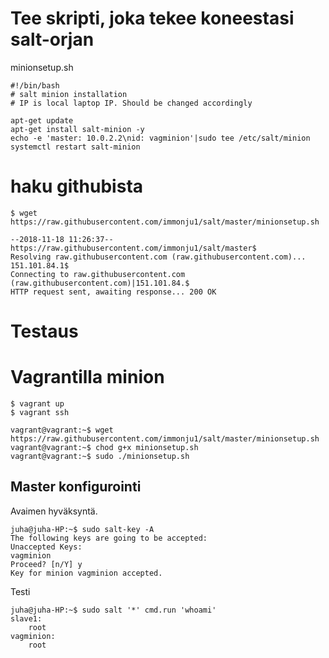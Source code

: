# Tee skripti, joka tekee koneestasi salt-orjan

minionsetup.sh

```
#!/bin/bash
# salt minion installation
# IP is local laptop IP. Should be changed accordingly

apt-get update
apt-get install salt-minion -y 
echo -e 'master: 10.0.2.2\nid: vagminion'|sudo tee /etc/salt/minion
systemctl restart salt-minion
```

# haku githubista

```
$ wget https://raw.githubusercontent.com/immonju1/salt/master/minionsetup.sh

--2018-11-18 11:26:37--  https://raw.githubusercontent.com/immonju1/salt/master$
Resolving raw.githubusercontent.com (raw.githubusercontent.com)... 151.101.84.1$
Connecting to raw.githubusercontent.com (raw.githubusercontent.com)|151.101.84.$
HTTP request sent, awaiting response... 200 OK
```

# Testaus 
# Vagrantilla minion
```
$ vagrant up
$ vagrant ssh
```

```
vagrant@vagrant:~$ wget https://raw.githubusercontent.com/immonju1/salt/master/minionsetup.sh
vagrant@vagrant:~$ chod g+x minionsetup.sh
vagrant@vagrant:~$ sudo ./minionsetup.sh
```


## Master konfigurointi

Avaimen hyväksyntä.

```
juha@juha-HP:~$ sudo salt-key -A
The following keys are going to be accepted:
Unaccepted Keys:
vagminion
Proceed? [n/Y] y
Key for minion vagminion accepted.
```

Testi

```
juha@juha-HP:~$ sudo salt '*' cmd.run 'whoami'
slave1:
    root
vagminion:
    root
```


